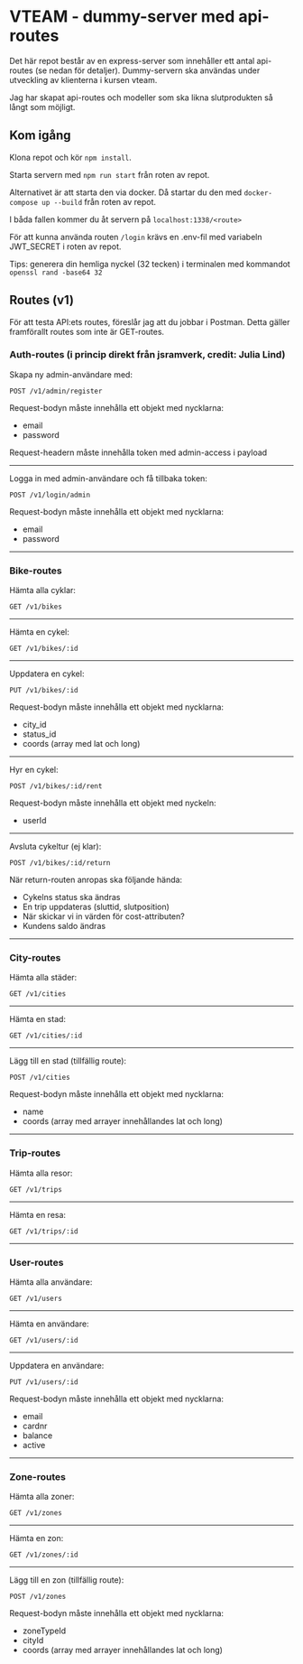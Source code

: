 # VTEAM - dummy-server med api-routes

Det här repot består av en express-server som innehåller ett antal api-routes (se nedan för detaljer).
Dummy-servern ska användas under utveckling av klienterna i kursen vteam.

Jag har skapat api-routes och modeller som ska likna slutprodukten så långt som möjligt.

## Kom igång
Klona repot och kör ```npm install```.

Starta servern med ```npm run start``` från roten av repot.

Alternativet är att starta den via docker. Då startar du den med ```docker-compose up --build``` från roten av repot.

I båda fallen kommer du åt servern på ```localhost:1338/<route>```

För att kunna använda routen ```/login``` krävs en .env-fil med variabeln JWT_SECRET i roten av repot.

Tips: generera din hemliga nyckel (32 tecken) i terminalen med kommandot ```openssl rand -base64 32```

## Routes (v1)

För att testa API:ets routes, föreslår jag att du jobbar i Postman. Detta gäller framförallt routes som inte är GET-routes.

### Auth-routes (i princip direkt från jsramverk, credit: Julia Lind)

Skapa ny admin-användare med:
```
POST /v1/admin/register
```
Request-bodyn måste innehålla ett objekt med nycklarna:

* email
* password

Request-headern måste innehålla token med admin-access i payload

________________________________________________________________

Logga in med admin-användare och få tillbaka token:
```
POST /v1/login/admin
```
Request-bodyn måste innehålla ett objekt med nycklarna:

* email
* password

________________________________________________________________

### Bike-routes

Hämta alla cyklar:
```
GET /v1/bikes
```
________________________________________________________________

Hämta en cykel:
```
GET /v1/bikes/:id
```
________________________________________________________________

Uppdatera en cykel:
```
PUT /v1/bikes/:id
```
Request-bodyn måste innehålla ett objekt med nycklarna:

* city_id
* status_id
* coords (array med lat och long)
________________________________________________________________

Hyr en cykel:
```
POST /v1/bikes/:id/rent
```

Request-bodyn måste innehålla ett objekt med nyckeln:

* userId

________________________________________________________________

Avsluta cykeltur (ej klar):
```
POST /v1/bikes/:id/return
```

När return-routen anropas ska följande hända:
* Cykelns status ska ändras
* En trip uppdateras (sluttid, slutposition)
* När skickar vi in värden för cost-attributen?
* Kundens saldo ändras

________________________________________________________________

### City-routes

Hämta alla städer:
```
GET /v1/cities
```
________________________________________________________________

Hämta en stad:
```
GET /v1/cities/:id
```
________________________________________________________________

Lägg till en stad (tillfällig route):
```
POST /v1/cities
```

Request-bodyn måste innehålla ett objekt med nycklarna:

* name
* coords (array med arrayer innehållandes lat och long)

________________________________________________________________

### Trip-routes

Hämta alla resor:
```
GET /v1/trips
```
________________________________________________________________

Hämta en resa:
```
GET /v1/trips/:id
```
________________________________________________________________

### User-routes

Hämta alla användare:
```
GET /v1/users
```
________________________________________________________________

Hämta en användare:
```
GET /v1/users/:id
```
________________________________________________________________

Uppdatera en användare:
```
PUT /v1/users/:id
```
Request-bodyn måste innehålla ett objekt med nycklarna:

* email
* cardnr
* balance
* active
________________________________________________________________

### Zone-routes

Hämta alla zoner:
```
GET /v1/zones
```
________________________________________________________________

Hämta en zon:
```
GET /v1/zones/:id
```
________________________________________________________________

Lägg till en zon (tillfällig route):
```
POST /v1/zones
```

Request-bodyn måste innehålla ett objekt med nycklarna:

* zoneTypeId
* cityId
* coords (array med arrayer innehållandes lat och long)
